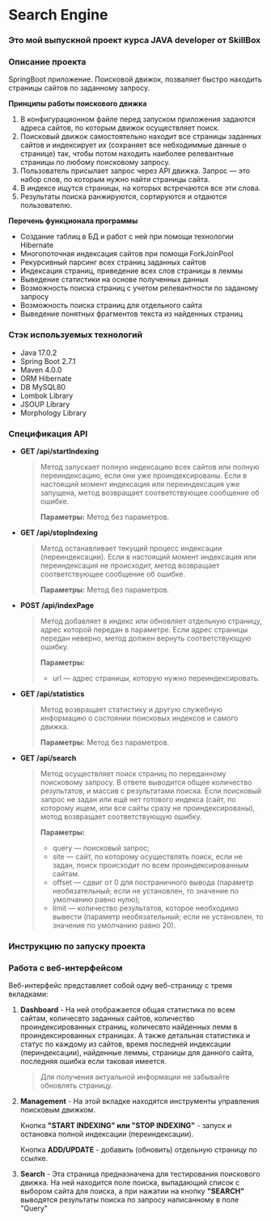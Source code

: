 # Search Engine
### Это мой выпускной проект курса JAVA developer от SkillBox

### Описание проекта
SpringBoot приложение. Поисковой движок, позваляет быстро 
находить страницы сайтов по заданному запросу.

**Принципы работы поискового движка**

1. В конфигурационном файле перед запуском приложения задаются
   адреса сайтов, по которым движок осуществляет поиск.
2. Поисковый движок самостоятельно находит все страницы
   заданных сайтов и индексирует их (сохраняет все небходиммые данные о странице)
   так, чтобы потом находить наиболее релевантные страницы по любому
   поисковому запросу.
3. Пользователь присылает запрос через API движка. Запрос — это набор
   слов, по которым нужно найти страницы сайта.
4. В индексе ищутся страницы, на которых встречаются все эти слова.
5. Результаты поиска ранжируются, сортируются и отдаются пользователю.


**Перечень функционала программы**
* Создание таблиц в БД и работ с ней при помощи технологии Hibernate
* Многопоточная индексация сайтов при помощи ForkJoinPool
* Рекурсивный парсинг всех страниц заданных сайтов
* Индексация страниц, приведение всех слов страницы в леммы
* Выведение статистики на основе полученных данных
* Возможность поиска страниц с учетом релевантности по заданому запросу
* Возможность поиска страниц для отдельного сайта
* Выведение понятных фрагментов текста из найденных страниц

###  Стэк используемых технологий
* Java 17.0.2
* Spring Boot 2.7.1
* Maven 4.0.0
* ORM Hibernate
* DB MySQL80
* Lombok Library
* JSOUP Library
* Morphology Library

### Спецификация API
* **GET /api/startIndexing**
   >Метод запускает полную индексацию всех сайтов или полную
  переиндексацию, если они уже проиндексированы.
  Если в настоящий момент индексация или переиндексация уже
  запущена, метод возвращает соответствующее сообщение об ошибке.
   > 
   >**Параметры:** Метод без параметров.
  
* **GET /api/stopIndexing**
   >Метод останавливает текущий процесс индексации (переиндексации).
  Если в настоящий момент индексация или переиндексация не происходит,
  метод возвращает соответствующее сообщение об ошибке.
   >
   >**Параметры:** Метод без параметров.
* **POST /api/indexPage**
   >Метод добавляет в индекс или обновляет отдельную страницу, адрес
  которой передан в параметре.
  Если адрес страницы передан неверно, метод должен вернуть
  соответствующую ошибку.
   >
   >**Параметры:**
   > * url — адрес страницы, которую нужно переиндексировать.

* **GET /api/statistics**
   >Метод возвращает статистику и другую служебную информацию о
    состоянии поисковых индексов и самого движка.
   >
   >**Параметры:** Метод без параметров.

* **GET /api/search**
   >  Метод осуществляет поиск страниц по переданному поисковому запросу.
    В ответе выводится общее количество результатов, и массив с результатами поиска.
    Если поисковый запрос не задан или ещё нет готового индекса (сайт, по
    которому ищем, или все сайты сразу не проиндексированы), мотод возвращает
    соответствующую ошибку. 
  > 
  >**Параметры:** 
   > * query — поисковый запрос;
   > * site — сайт, по которому осуществлять поиск, если не задан, поиск
       происходит по всем проиндексированным сайтам.
   > * offset — сдвиг от 0 для постраничного вывода (параметр
       необязательный; если не установлен, то значение по умолчанию равно
       нулю);
   > * limit — количество результатов, которое необходимо вывести (параметр
        необязательный; если не установлен, то значение по умолчанию равно
        20).

       
### Инструкцию по запуску проекта

### Работа с веб-интерфейсом
Веб-интерфейс представляет собой одну веб-страницу с тремя вкладками:
1. **Dashboard** - На ней отображается общая статистика по всем сайтам, количесвто
заданных сайтов, количество проиндексированных страниц, количесвто найденных лемм
в проиндексированных страницах. А также детальная статистика и статус по каждому из сайтов, 
время последней индексации (периндексации), найденные леммы, страницы для данного сайта,
последняя ошибка если таковая имеется.
    > Для получения актуальной информации не забывайте обновлять страницу. 

2. **Management** - На этой вкладке находятся инструменты управления
   поисковым движком. 

   Кнопка **"START INDEXING" или "STOP INDEXING"** - запуск и остановка полной индексации
   (переиндексации).

   Кнопка **ADD/UPDATE** - добавить (обновить) отдельную
   страницу по ссылке.


3. **Search** - Эта страница предназначена для тестирования поискового
   движка. На ней находится поле поиска, выпадающий список с выбором
   сайта для поиска, а при нажатии на кнопку **"SEARCH"** выводятся
   результаты поиска по запросу написанному в поле "Query"
